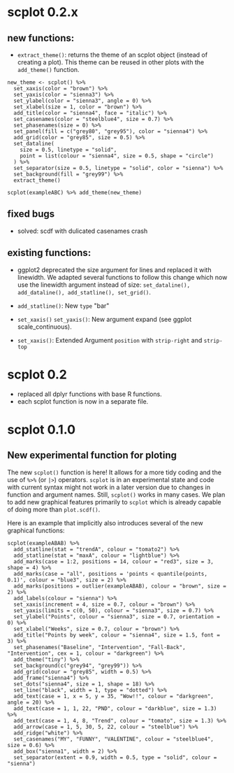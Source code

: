 # scplot 0.2.x

## new functions:

- `extract_theme()`: returns the theme of an scplot object (instead of creating a plot). This theme can be reused in other plots with the `add_theme()` function.

```{.r}
new_theme <- scplot() %>% 
  set_xaxis(color = "brown") %>%
  set_yaxis(color = "sienna3") %>%
  set_ylabel(color = "sienna3", angle = 0) %>%
  set_xlabel(size = 1, color = "brown") %>%
  add_title(color = "sienna4", face = "italic") %>%
  set_casenames(color = "steelblue4", size = 0.7) %>%
  set_phasenames(size = 0) %>% 
  set_panel(fill = c("grey80", "grey95"), color = "sienna4") %>%
  add_grid(color = "grey85", size = 0.5) %>%
  set_dataline(
    size = 0.5, linetype = "solid", 
    point = list(colour = "sienna4", size = 0.5, shape = "circle")
  ) %>%
  set_separator(size = 0.5, linetype = "solid", color = "sienna") %>%
  set_background(fill = "grey99") %>%
  extract_theme()

scplot(exampleABC) %>% add_theme(new_theme)

```

## fixed bugs

- solved: scdf with dulicated casenames crash

## existing functions:

- ggplot2 deprecated the size argument for lines and replaced it with linewidth. We adapted several functions to follow this change which now use the linewidth argument instead of size: `set_dataline(), add_dataline(), add_statline(), set_grid()`.

- `add_statline()`: New `type` "bar"  
- `set_xaxis()` `set_yaxis()`: New argument expand (see ggplot scale_continuous).
- `set_xaxis()`: Extended Argument `position` with `strip-right` and `strip-top`

# scplot 0.2

- replaced all dplyr functions with base R functions.
- each scplot function is now in a separate file.

# scplot 0.1.0 

## New experimental function for ploting

The new `scplot()` function is here! It allows for a more tidy coding and the use of `%>%` (or `|>`) operators. `scplot` is in an experimental state and code with
current syntax might not work in  a later version due to changes in function and argument names. Still, `scplot()` works in many cases.
We plan to add new graphical features primarily to `scplot` which is already capable of doing more than `plot.scdf()`.

Here is an example that implicitly also introduces several of the new graphical functions:

```{.r}
scplot(exampleABAB) %>% 
  add_statline(stat = "trendA", colour = "tomato2") %>%
  add_statline(stat = "maxA", colour = "lightblue") %>%
  add_marks(case = 1:2, positions = 14, colour = "red3", size = 3, shape = 4) %>%
  add_marks(case = "all", positions = 'points < quantile(points, 0.1)', colour = "blue3", size = 2) %>%
  add_marks(positions = outlier(exampleABAB), colour = "brown", size = 2) %>%
  add_labels(colour = "sienna") %>%
  set_xaxis(increment = 4, size = 0.7, colour = "brown") %>%
  set_yaxis(limits = c(0, 50), colour = "sienna3", size = 0.7) %>%
  set_ylabel("Points", colour = "sienna3", size = 0.7, orientation = 0) %>%
  set_xlabel("Weeks", size = 0.7, colour = "brown") %>%
  add_title("Points by week", colour = "sienna4", size = 1.5, font = 3) %>%
  set_phasenames("Baseline", "Intervention", "Fall-Back", "Intervention", cex = 1, colour = "darkgreen") %>%
  add_theme("tiny") %>%
  set_background(c("grey94", "grey99")) %>%
  add_grid(colour = "grey85", width = 0.5) %>%
  add_frame("sienna4") %>%
  set_dots("sienna4", size = 1, shape = 18) %>%
  set_line("black", width = 1, type = "dotted") %>%
  add_text(case = 1, x = 5, y = 35, "Wow!!", colour = "darkgreen", angle = 20) %>%
  add_text(case = 1, 1, 22, "PND", colour = "darkblue", size = 1.3) %>%
  add_text(case = 1, 4, 8, "Trend", colour = "tomato", size = 1.3) %>%
  add_arrow(case = 1, 5, 30, 5, 22, colour = "steelblue") %>%
  add_ridge("white") %>%
  set_casenames("MY", "FUNNY", "VALENTINE", colour = "steelblue4", size = 0.6) %>%
  add_box("sienna1", width = 2) %>%
  set_separator(extent = 0.9, width = 0.5, type = "solid", colour = "sienna")
```


